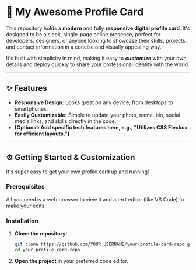 # 👤 My Awesome Profile Card

This repository holds a **modern** and fully **responsive digital profile card**. It's designed to be a sleek, single-page online presence, perfect for developers, designers, or anyone looking to showcase their skills, projects, and contact information in a concise and visually appealing way.

It's built with simplicity in mind, making it easy to ***customize*** with your own details and deploy quickly to share your professional identity with the world.

---

## ✨ Features

* **Responsive Design:** Looks great on any device, from desktops to smartphones.
* **Easily Customizable:** Simple to update your photo, name, bio, social media links, and skills directly in the code.
* **[Optional: Add specific tech features here, e.g., "Utilizes CSS Flexbox for efficient layouts."]**

---

## ⚙️ Getting Started & Customization

It's super easy to get your own profile card up and running!

### Prerequisites

All you need is a web browser to view it and a text editor (like VS Code) to make your edits.

### Installation

1.  **Clone the repository:**
    ```bash
    git clone https://github.com/YOUR_USERNAME/your-profile-card-repo.git
    cd your-profile-card-repo
    ```
2.  **Open the project** in your preferred code editor.
